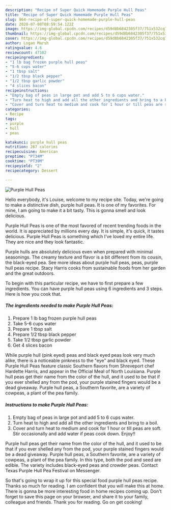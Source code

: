 ```yaml
---
description: "Recipe of Super Quick Homemade Purple Hull Peas"
title: "Recipe of Super Quick Homemade Purple Hull Peas"
slug: 964-recipe-of-super-quick-homemade-purple-hull-peas
date: 2020-07-08T08:59:54.122Z
image: https://img-global.cpcdn.com/recipes/d59d8b6842305f37/751x532cq70/purple-hull-peas-recipe-main-photo.jpg
thumbnail: https://img-global.cpcdn.com/recipes/d59d8b6842305f37/751x532cq70/purple-hull-peas-recipe-main-photo.jpg
cover: https://img-global.cpcdn.com/recipes/d59d8b6842305f37/751x532cq70/purple-hull-peas-recipe-main-photo.jpg
author: Logan Marsh
ratingvalue: 4.6
reviewcount: 47102
recipeingredient:
- "1 lb bag frozen purple hull peas"
- "5-6 cups water"
- "1 tbsp salt"
- "1/2 tbsp black pepper"
- "1/2 tbsp garlic powder"
- "4 slices bacon"
recipeinstructions:
- "Empty bag of peas in large pot and add 5 to 6 cups water."
- "Turn heat to high and add all the other ingredients and bring to a boil."
- "Cover and turn heat to medium and cook for 1 hour or till peas are soft. Stir occasionally and add water if peas cook down. Enjoy!!"
categories:
- Recipe
tags:
- purple
- hull
- peas

katakunci: purple hull peas 
nutrition: 267 calories
recipecuisine: American
preptime: "PT34M"
cooktime: "PT39M"
recipeyield: "2"
recipecategory: Dessert

---
```



![Purple Hull Peas](https://img-global.cpcdn.com/recipes/d59d8b6842305f37/751x532cq70/purple-hull-peas-recipe-main-photo.jpg)

Hello everybody, it's Louise, welcome to my recipe site. Today, we're going to make a distinctive dish, purple hull peas. It is one of my favorites. For mine, I am going to make it a bit tasty. This is gonna smell and look delicious.

Purple Hull Peas is one of the most favored of recent trending foods in the world. It is appreciated by millions every day. It is simple, it's quick, it tastes delicious. Purple Hull Peas is something which I've loved my entire life. They are nice and they look fantastic.

Purple hulls are absolutely delicious even when prepared with minimal seasonings. The creamy texture and flavor is a bit different from its cousin, the black-eyed pea. See more ideas about purple hull peas, peas, purple hull peas recipe. Stacy Harris cooks from sustainable foods from her garden and the great outdoors.


To begin with this particular recipe, we have to first prepare a few ingredients. You can have purple hull peas using 6 ingredients and 3 steps. Here is how you cook that.

<!--inarticleads1-->

##### The ingredients needed to make Purple Hull Peas:

1. Prepare 1 lb bag frozen purple hull peas
1. Take 5-6 cups water
1. Prepare 1 tbsp salt
1. Prepare 1/2 tbsp black pepper
1. Take 1/2 tbsp garlic powder
1. Get 4 slices bacon


While purple hull (pink eyed) peas and black eyed peas look very much alike, there is a noticeable pinkness to the &#34;eye&#34; and black eyed. These Purple Hull Peas feature classic Southern flavors from Shreveport chef Hardette Harris, and appear in the Official Meal of North Louisiana. Purple hull peas get their name from the color of the hull, and it used to be that if you ever shelled any from the pod, your purple stained fingers would be a dead giveaway. Purple hull peas, a Southern favorite, are a variety of cowpeas, a plant of the pea family. 

<!--inarticleads2-->

##### Instructions to make Purple Hull Peas:

1. Empty bag of peas in large pot and add 5 to 6 cups water.
1. Turn heat to high and add all the other ingredients and bring to a boil.
1. Cover and turn heat to medium and cook for 1 hour or till peas are soft. Stir occasionally and add water if peas cook down. Enjoy!!


Purple hull peas get their name from the color of the hull, and it used to be that if you ever shelled any from the pod, your purple stained fingers would be a dead giveaway. Purple hull peas, a Southern favorite, are a variety of cowpeas, a plant of the pea family. In this type, both the pod and seed are edible. The variety includes black-eyed peas and crowder peas. Contact Texas Purple Hull Pea Festival on Messenger. 

So that's going to wrap it up for this special food purple hull peas recipe. Thanks so much for reading. I am confident that you will make this at home. There is gonna be more interesting food in home recipes coming up. Don't forget to save this page on your browser, and share it to your family, colleague and friends. Thank you for reading. Go on get cooking!
